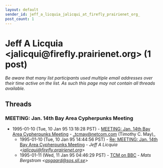 ```yaml
---
layout: default
sender_id: jeff_a_licquia_jalicqui_at_firefly_prairienet_org_
post_count: 1
---
```


# Jeff A Licquia <jalicqui<span>@</span>firefly.prairienet.org> (1 post)

_Be aware that many list participants used multiple email addresses over their time active on the list. As such this page may not contain all threads available._

## Threads

### MEETING: Jan. 14th Bay Area Cypherpunks Meeting
+ 1995-01-10 (Tue, 10 Jan 95 13:18:28 PST) - [MEETING: Jan. 14th Bay Area Cypherpunks Meeting](/archive/1995/01/11228f670a4a55e78323ce6a1835e866d972b29eabb7ce325303584796e72751) - _tcmay@netcom.com (Timothy C. May)_
  + 1995-01-10 (Tue, 10 Jan 95 14:44:56 PST) - [Re: MEETING: Jan. 14th Bay Area Cypherpunks Meeting](/archive/1995/01/4c0fe45b140b7e2e3a02c386996074610270d0edac9095213be79940a4dfd6ab) - _Jeff A Licquia \<jalicqui@firefly.prairienet.org\>_
  + 1995-01-11 (Wed, 11 Jan 95 04:46:29 PST) - [TCM on BBC](/archive/1995/01/e8d328eced3e612534a19ec722ac121d7ca1135b3ef28b202cef6de9b174483d) - _Mats Bergstrom \<asgaard@sos.sll.se\>_

